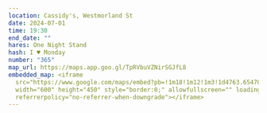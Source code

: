 ```yaml
---
location: Cassidy's, Westmorland St
date: 2024-07-01
time: 19:30
end_date: ""
hares: One Night Stand
hash: I ♥ Monday
number: "365"
map_url: https://maps.app.goo.gl/TpRVbuVZNirSGJfL8
embedded_map: <iframe
  src="https://www.google.com/maps/embed?pb=!1m18!1m12!1m3!1d4763.654700749215!2d-6.258795299999999!3d53.3463467!2m3!1f0!2f0!3f0!3m2!1i1024!2i768!4f13.1!3m3!1m2!1s0x48670e84dac69a71%3A0x58c34ef086b4c20e!2sCassidy&#39;s!5e0!3m2!1sen!2sus!4v1718917036083!5m2!1sen!2sus"
  width="600" height="450" style="border:0;" allowfullscreen="" loading="lazy"
  referrerpolicy="no-referrer-when-downgrade"></iframe>
---
```

